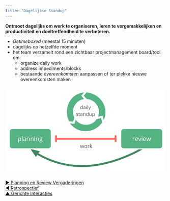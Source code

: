 ```yaml
---
title: "Dagelijkse Standup"
---
```



**Ontmoet dagelijks om werk te organiseren, leren te vergemakkelijken en productiviteit en doeltreffendheid te verbeteren.**

- <dfn data-info="Timebox: Een vooraf afgesproken tijdsperiode die te besteden is aan een specifieke activiteit (die niet noodzakelijkerwijs is afgerond aan het einde van de timebox).">Getimeboxed</dfn> (meestal 15 minuten)
- dagelijks op hetzelfde moment
- het team verzamelt rond een zichtbaar projectmanagement board/tool om: 
    - organize daily work
    - address impediments/blocks
    - bestaande <dfn data-info="Overeenkomst: Een overeengekomen richtlijn, proces, beleid of protocol dat is ontworpen om de stroom van waarde zo goed mogelijk te geleiden.">overeenkomsten</dfn> aanpassen of ter plekke nieuwe overeenkomsten maken

![De dagelijkse standup is een essentiële bijeenkomst voor zelforganiserende teams.](img/meetings/planning-review-standup.png)

[&#9654; Planning en Review Vergaderingen](planning-and-review-meetings.html)<br/>[&#9664; Retrospectief](retrospective.html)<br/>[&#9650; Gerichte Interacties](focused-interactions.html)


